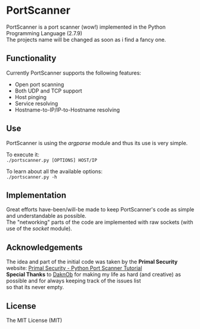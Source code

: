 # PortScanner	
PortScanner is a port scanner (wow!) implemented in the Python Programming Language (2.7.9)	    
The projects name will be changed as soon as i find a fancy one.

## Functionality    
Currently PortScanner supports the following features:    
- Open port scanning    
- Both UDP and TCP support    
- Host pinging    
- Service resolving    
- Hostname-to-IP/IP-to-Hostname resolving     

## Use    
PortScanner is using the _argparse_ module and thus its use is very simple.    
       
To execute it:     
`./portscanner.py [OPTIONS] HOST/IP`    
        
To learn about all the available options:    
`./portscanner.py -h`    

## Implementation    
Great efforts have-been/will-be made to keep PortScanner's code as simple and understandable as possible.    
The "networking" parts of the code are implemented with raw sockets (with use of the _socket_ module).    

## Acknowledgements    
The idea and part of the initial code was taken by the **Primal Security** website: [Primal Security - Python Port Scanner Tutorial][pspt]    
**Special Thanks** to [DaknOb][daknob] for making my life as hard (and creative) as possible and for always keeping track of the issues list     
so that its never empty.     

License
---
The MIT License (MIT)

[pspt]: <http://www.primalsecurity.net/0x1-python-tutorial-port-scanner/>
[daknob]: <https://blog.daknob.net/>
